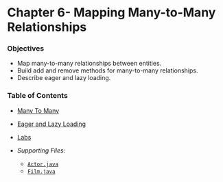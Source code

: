 # Chapter 6- Mapping Many-to-Many Relationships
### Objectives
* Map many-to-many relationships between entities.
* Build add and remove methods for many-to-many relationships.
* Describe eager and lazy loading.

### Table of Contents
* [Many To Many](many_to_many.md)

* [Eager and Lazy Loading](eager_and_lazy_loading.md)

* [Labs](labs.md)

* *Supporting Files:*
  * [`Actor.java`](handsOn/Actor.java)
  * [`Film.java`](handsOn/Film.java)